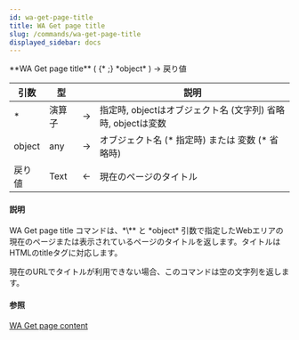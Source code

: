 ```yaml
---
id: wa-get-page-title
title: WA Get page title
slug: /commands/wa-get-page-title
displayed_sidebar: docs
---
```


<!--REF #_command_.WA Get page title.Syntax-->**WA Get page title** ( {* ;} *object* ) -> 戻り値<!-- END REF-->
<!--REF #_command_.WA Get page title.Params-->
| 引数 | 型 |  | 説明 |
| --- | --- | --- | --- |
| * | 演算子 | &rarr; | 指定時, objectはオブジェクト名 (文字列) 省略時, objectは変数 |
| object | any | &rarr; | オブジェクト名 (* 指定時) または 変数 (* 省略時) |
| 戻り値 | Text | &larr; | 現在のページのタイトル |

<!-- END REF-->

#### 説明 

<!--REF #_command_.WA Get page title.Summary-->WA Get page title コマンドは、*\** と *object* 引数で指定したWebエリアの現在のページまたは表示されているページのタイトルを返します。<!-- END REF-->タイトルはHTMLのtitleタグに対応します。

現在のURLでタイトルが利用できない場合、このコマンドは空の文字列を返します。

#### 参照 

[WA Get page content](wa-get-page-content.md)  